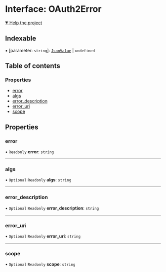 # Interface: OAuth2Error

[💗 Help the project](https://github.com/sponsors/panva)

## Indexable

▪ [parameter: `string`]: [`JsonValue`](../types/JsonValue.md) \| `undefined`

## Table of contents

### Properties

- [error](OAuth2Error.md#error)
- [algs](OAuth2Error.md#algs)
- [error\_description](OAuth2Error.md#error_description)
- [error\_uri](OAuth2Error.md#error_uri)
- [scope](OAuth2Error.md#scope)

## Properties

### error

• `Readonly` **error**: `string`

___

### algs

• `Optional` `Readonly` **algs**: `string`

___

### error\_description

• `Optional` `Readonly` **error\_description**: `string`

___

### error\_uri

• `Optional` `Readonly` **error\_uri**: `string`

___

### scope

• `Optional` `Readonly` **scope**: `string`
